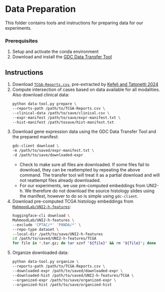 # Data Preparation

This folder contains tools and instructions for preparing data for our experiments.

### Prerequisites
1. Setup and activate the conda environment
1. Download and install the [GDC Data Transfer Tool](https://gdc.cancer.gov/access-data/gdc-data-transfer-tool)

## Instructions
1. Download [`TCGA-Reports.csv`](https://data.mendeley.com/datasets/hyg5xkznpx/1), pre-extracted by [Kefeli and Tatonetti 2024](https://doi.org/10.1016/j.patter.2024.100933)
1. Compute intersection of cases based on data available for all modalities. Also download clinical data:
    ```bash
    python data-tool.py prepare \
    --reports-path /path/to/TCGA-Reports.csv \
    --clinical-data /path/to/save/clinical.csv \
    --expr-manifest /path/to/save/expr-manifest.txt \
    --hist-manifest /path/tosave/hist-manifest.txt
    ```
1. Download gene expression data using the GDC Data Transfer Tool and the prepared manifest:
    ```bash
    gdc-client download \
    -m /path/to/saved/expr-manifest.txt \
    -d /path/to/save/downloaded-expr
    ```
    * Check to make sure all files are downloaded. If some files fail to download, they can be reattempted by repeating the above command. The transfer tool will treat it as a partial download and will not reattempt files already downloaded.
    * For our experiments, we use pre-computed embeddings from UNI2-h. We therefore do not download the source histology slides using the manifest, however to do so is simple using `gdc-client`.
1. Download pre-computed TCGA histology embeddings from [`MahmoodLab/UNI2-h-features`](MahmoodLab/UNI2-h-features):
    ```bash
    huggingface-cli download \
    MahmoodLab/UNI2-h-features \
    --exclude 'CPTAC/*' 'PANDA/*' \
    --repo-type dataset \
    --local-dir /path/to/save/UNI2-h-features
    cd /path/to/saved/UNI2-h-features/TCGA
    for file in *.tar.gz; do tar xzvf "${file}" && rm "${file}"; done
    ```
1. Organize downloaded data:
    ```bash
    python data-tool.py organize \
    --reports-path /path/to/TCGA-Reports.csv \
    --downloaded-expr /path/to/saved/downloaded-expr \
    --downloaded-hist /path/to/saved/UNI2-h-features/TCGA \
    --organized-expr /path/to/save/organized-expr \
    --organized-hist /path/to/save/organized-hist
    ```
